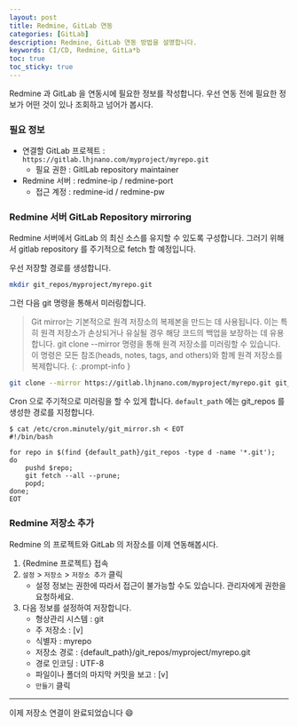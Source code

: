 ```yaml
---
layout: post
title: Redmine, GitLab 연동
categories: [GitLab]
description: Redmine, GitLab 연동 방법을 설명합니다. 
keywords: CI/CD, Redmine, GitLa*b
toc: true
toc_sticky: true
---
```


Redmine 과 GitLab 을 연동시에 필요한 정보를 작성합니다. 
우선 연동 전에 필요한 정보가 어떤 것이 있나 조회하고 넘어가 봅시다.

### 필요 정보

* 연결할 GitLab 프로젝트 : `https://gitlab.lhjnano.com/myproject/myrepo.git`
    * 필요 권한 : GitlLab repository maintainer
* Redmine 서버 : redmine-ip / redmine-port
    * 접근 계정 : redmine-id / redmine-pw



### Redmine 서버 GitLab Repository mirroring

Redmine 서버에서 GitLab 의 최신 소스를 유지할 수 있도록 구성합니다.  그러기 위해서 gitlab repository 를 주기적으로 fetch 할 예정입니다. 

우선 저장할 경로를 생성합니다.

```bash
mkdir git_repos/myproject/myrepo.git
```

그런 다음 git 명령을 통해서 미러링합니다.

> Git mirror는 기본적으로 원격 저장소의 복제본을 만드는 데 사용됩니다. 이는 특히 원격 저장소가 손상되거나 유실될 경우 해당 코드의 백업을 보장하는 데 유용합니다. git clone --mirror 명령을 통해 원격 저장소를 미러링할 수 있습니다. 이 명령은 모든 참조(heads, notes, tags, and others)와 함께 원격 저장소를 복제합니다.
{: .prompt-info }

```bash
git clone --mirror https://gitlab.lhjnano.com/myproject/myrepo.git git_repos/myproject/myrepo.git
```

Cron 으로 주기적으로 미러링을 할 수 있게 합니다. 
`default_path` 에는 git_repos 를 생성한 경로를 지정합니다.

```
$ cat /etc/cron.minutely/git_mirror.sh < EOT
#!/bin/bash

for repo in $(find {default_path}/git_repos -type d -name '*.git');
do
	pushd $repo;
	git fetch --all --prune;
	popd;
done;
EOT
```

### Redmine 저장소 추가

Redmine 의 프로젝트와 GitLab 의 저장소를 이제 연동해봅시다. 

1. {Redmine 프로젝트} 접속
2. `설정` > `저장소` > `저장소 추가` 클릭 
     - 설정 정보는 권한에 따라서 접근이 불가능할 수도 있습니다. 관리자에게 권한을 요청하세요.
3. 다음 정보를 설정하여 저장합니다. 
    - 형상관리 시스템 : git
    - 주 저장소 : [v]
    - 식별자 : myrepo
    - 저장소 경로 : {default_path}/git_repos/myproject/myrepo.git
    - 경로 인코딩 : UTF-8
    - 파일이나 폴더의 마지막 커밋을 보고 : [v]
    - `만들기` 클릭

---

이제 저장소 연결이 완료되었습니다 :smile:




